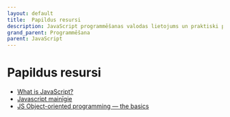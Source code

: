 ```yaml
---
layout: default
title:  Papildus resursi
description: JavaScript programmēšanas valodas lietojums un praktiski piemēri
grand_parent: Programmēšana
parent: JavaScript
---
```

# Papildus resursi

- [What is JavaScript?](https://www.youtube.com/watch?v=nItSSTwBvSU)
- [Javascript mainīgie](https://www.w3schools.com/js/js_variables.asp)
- [JS Object-oriented programming — the basics](https://developer.mozilla.org/en-US/docs/Learn/JavaScript/Objects/Object-oriented_JS)
